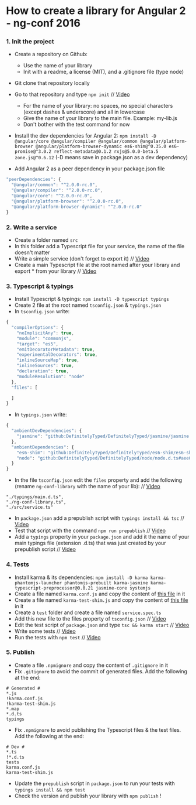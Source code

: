 # How to create a library for Angular 2 - ng-conf 2016

### 1. Init the project
- Create a repository on Github:
	- Use the name of your library
	- Init with a readme, a license (MIT), and a .gitignore file (type node)

- Git clone that repository locally
- Go to that repository and type `npm init` // [Video](https://youtu.be/LHKrJGW_QX0)
	- For the name of your library: no spaces, no special characters (except dashes & underscore) and all in lowercase
	- Give the name of your library to the main file. Example: my-lib.js
	- Don't bother with the test command for now

- Install the dev dependencies for Angular 2: `npm install -D @angular/core @angular/compiler @angular/common @angular/platform-browser @angular/platform-browser-dynamic es6-shim@^0.35.0 es6-promise@^3.0.2 reflect-metadata@0.1.2 rxjs@5.0.0-beta.5 zone.js@^0.6.12` (-D means save in package.json as a dev dependency)
- Add Angular 2 as a peer dependency in your package.json file
```js
"peerDependencies": {
  "@angular/common": "^2.0.0-rc.0",
  "@angular/compiler": "^2.0.0-rc.0",
  "@angular/core": "^2.0.0-rc.0",
  "@angular/platform-browser": "^2.0.0-rc.0",
  "@angular/platform-browser-dynamic": "^2.0.0-rc.0"
}
```

### 2. Write a service
- Create a folder named `src`
- In this folder add a Typescript file for your service, the name of the file doesn't matter
- Write a simple service (don't forget to export it) // [Video](https://youtu.be/3miw5X6pUDA)
- Create a main Typescript file at the root named after your library and export * from your library // [Video](https://youtu.be/H_kZ7vLowBw)

### 3. Typescript & typings
- Install Typescript & typings: `npm install -D typescript typings`
- Create 2 file at the root named `tsconfig.json` & `typings.json`
- In `tsconfig.json` write:
```js
{
  "compilerOptions": {
    "noImplicitAny": true,
    "module": "commonjs",
    "target": "es5",
    "emitDecoratorMetadata": true,
    "experimentalDecorators": true,
    "inlineSourceMap": true,
    "inlineSources": true,
    "declaration": true,
    "moduleResolution": "node"
  },
  "files": [

  ]
}
```
- In `typings.json` write:
```js
{
  "ambientDevDependencies": {
    "jasmine": "github:DefinitelyTyped/DefinitelyTyped/jasmine/jasmine.d.ts#dd638012d63e069f2c99d06ef4dcc9616a943ee4"
  },
  "ambientDependencies": {
    "es6-shim": "github:DefinitelyTyped/DefinitelyTyped/es6-shim/es6-shim.d.ts#6697d6f7dadbf5773cb40ecda35a76027e0783b2",
    "node": "github:DefinitelyTyped/DefinitelyTyped/node/node.d.ts#aee0039a2d6686ec78352125010ebb38a7a7d743"
  }
}
```
- In the file `tsconfig.json` edit the `files` property and add the following (rename `ng-conf-library` with the name of your lib): // [Video](https://youtu.be/dv7ml7LXuqM)
```
"./typings/main.d.ts",
"./ng-conf-library.ts",
"./src/service.ts"
```
- In `package.json` add a prepublish script with `typings install && tsc` // [Video](https://youtu.be/dv7ml7LXuqM)
- Test that script with the command `npm run prepublish` // [Video](https://youtu.be/dv7ml7LXuqM)
- Add a `typings` property in your `package.json` and add it the name of your main typings file (extension .d.ts) that was just created by your prepublish script // [Video](https://youtu.be/dv7ml7LXuqM)

### 4. Tests
- Install karma & its dependencies: `npm install -D karma karma-phantomjs-launcher phantomjs-prebuilt karma-jasmine karma-typescript-preprocessor@0.0.21 jasmine-core systemjs`
- Create a file named `karma.conf.js` and copy the content of [this file](https://github.com/ocombe/ng-conf-library/blob/master/karma.conf.js) in it
- Create a file named `karma-test-shim.js` and copy the content of [this file](https://github.com/ocombe/ng-conf-library/blob/master/karma-test-shim.js) in it
- Create a `test` folder and create a file named `service.spec.ts`
- Add this new file to the files property of `tsconfig.json` // [Video](https://youtu.be/fsEZiCkos-Q)
- Edit the test script of `package.json` and type `tsc && karma start` // [Video](https://youtu.be/fsEZiCkos-Q)
- Write some tests // [Video](https://youtu.be/fsEZiCkos-Q)
- Run the tests with `npm test` // [Video](https://youtu.be/fsEZiCkos-Q)

### 5. Publish
- Create a file `.npmignore` and copy the content of `.gitignore` in it
- Fix `.gitignore` to avoid the commit of generated files. Add the following at the end:
```
# Generated #
*.js
!karma.conf.js
!karma-test-shim.js
*.map
*.d.ts
typings
```
- Fix `.npmignore` to avoid publishing the Typescript files & the test files. Add the following at the end:
```
# Dev #
*.ts
!*.d.ts
tests
karma.conf.js
karma-test-shim.js
```
- Update the `prepublish` script in `package.json` to run your tests with `typings install && npm test`
- Check the version and publish your library with `npm publish` !
